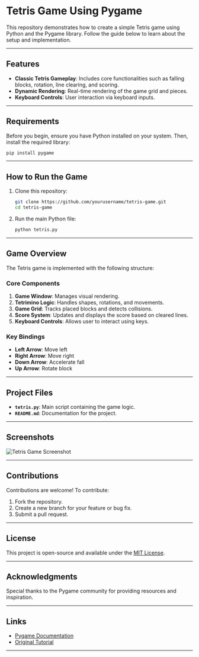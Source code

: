 # Tetris Game Using Pygame

This repository demonstrates how to create a simple Tetris game using Python and the Pygame library. Follow the guide below to learn about the setup and implementation.

---

## Features

- **Classic Tetris Gameplay**: Includes core functionalities such as falling blocks, rotation, line clearing, and scoring.
- **Dynamic Rendering**: Real-time rendering of the game grid and pieces.
- **Keyboard Controls**: User interaction via keyboard inputs.

---

## Requirements

Before you begin, ensure you have Python installed on your system. Then, install the required library:

```bash
pip install pygame
```

---

## How to Run the Game

1. Clone this repository:
   ```bash
   git clone https://github.com/yourusername/tetris-game.git
   cd tetris-game
   ```

2. Run the main Python file:
   ```bash
   python tetris.py
   ```

---

## Game Overview

The Tetris game is implemented with the following structure:

### Core Components

1. **Game Window**: Manages visual rendering.
2. **Tetrimino Logic**: Handles shapes, rotations, and movements.
3. **Game Grid**: Tracks placed blocks and detects collisions.
4. **Score System**: Updates and displays the score based on cleared lines.
5. **Keyboard Controls**: Allows user to interact using keys.

### Key Bindings

- **Left Arrow**: Move left
- **Right Arrow**: Move right
- **Down Arrow**: Accelerate fall
- **Up Arrow**: Rotate block

---

## Project Files

- **`tetris.py`**: Main script containing the game logic.
- **`README.md`**: Documentation for the project.

---

## Screenshots

![Tetris Game Screenshot](https://via.placeholder.com/400x300.png?text=Tetris+Game+Preview)

---

## Contributions

Contributions are welcome! To contribute:

1. Fork the repository.
2. Create a new branch for your feature or bug fix.
3. Submit a pull request.

---

## License

This project is open-source and available under the [MIT License](LICENSE).

---

## Acknowledgments

Special thanks to the Pygame community for providing resources and inspiration.

---

## Links

- [Pygame Documentation](https://www.pygame.org/docs/)
- [Original Tutorial](https://github.com/pygame-community/tetris)

---
